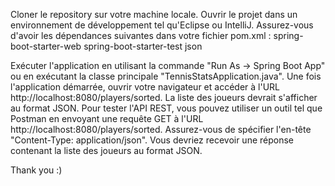 Cloner le repository sur votre machine locale.
Ouvrir le projet dans un environnement de développement tel qu'Eclipse ou IntelliJ.
Assurez-vous d'avoir les dépendances suivantes dans votre fichier pom.xml :
spring-boot-starter-web
spring-boot-starter-test
json

Exécuter l'application en utilisant la commande "Run As -> Spring Boot App" ou en exécutant la classe principale "TennisStatsApplication.java".
Une fois l'application démarrée, ouvrir votre navigateur et accéder à l'URL http://localhost:8080/players/sorted.
La liste des joueurs devrait s'afficher au format JSON.
Pour tester l'API REST, vous pouvez utiliser un outil tel que Postman en envoyant une requête GET à l'URL http://localhost:8080/players/sorted. Assurez-vous de spécifier l'en-tête "Content-Type: application/json".
Vous devriez recevoir une réponse contenant la liste des joueurs au format JSON.

Thank you :)